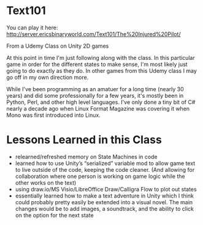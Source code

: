 # Text101

You can play it here: http://server.ericsbinaryworld.com/Text101/The%20Injured%20Pilot/

From a Udemy Class on Unity 2D games

At this point in time I'm just following along with the class. In this particular game in order for the different 
states to make sense, I'm most likely just going to do exactly as they do. In other games from this Udemy class I 
may go off in my own direction more. 

While I've been programming as an amatuer for a long time (nearly 30 years) and did some professionally for a few years, it's mostly
been in Python, Perl, and other high level languages. I've only done a tiny bit of C# nearly a decade ago when Linux Format Magazine
was covering it when Mono was first introduced into Linux.

# Lessons Learned in this Class

- relearned/refreshed memory on State Machines in code
- learned how to use Unity’s “serialized” variable mod to allow game text to live outside of the code, keeping the code cleaner. (And allowing for collaboration where one person is working on game logic while the other works on the text)
- using draw.io/MS Visio/LibreOffice Draw/Calligra Flow to plot out states
- essentially learned how to make a text adventure in Unity which I think could probably pretty easily be extended into a visual novel. The main changes would be to add images, a soundtrack, and the ability to click on the option for the next state

